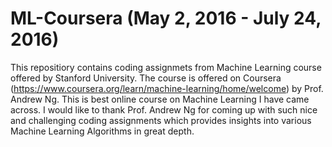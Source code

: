 # ML-Coursera (May 2, 2016 - July 24, 2016)
This repositiory contains coding assignmets from Machine Learning course offered by Stanford University. The course is offered
on Coursera (https://www.coursera.org/learn/machine-learning/home/welcome) by Prof. Andrew Ng. This is best online course on 
Machine Learning I have came across. I would like to thank Prof. Andrew Ng for coming up with such nice and challenging 
coding assignments which provides insights into various Machine Learning Algorithms in great depth.



